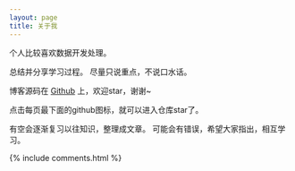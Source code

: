 ```yaml
---
layout: page
title: 关于我 
---
```


个人比较喜欢数据开发处理。

<p> 

总结并分享学习过程。
尽量只说重点，不说口水话。

<p> 

博客源码在 <a target="_blank" href='https://github.com/sardineYJA/sardineYJA.github.io'>Github</a> 上，欢迎star，谢谢~

点击每页最下面的github图标，就可以进入仓库star了。

<p> 

有空会逐渐复习以往知识，整理成文章。
可能会有错误，希望大家指出，相互学习。

<p> 

<p> 


{% include comments.html %}


